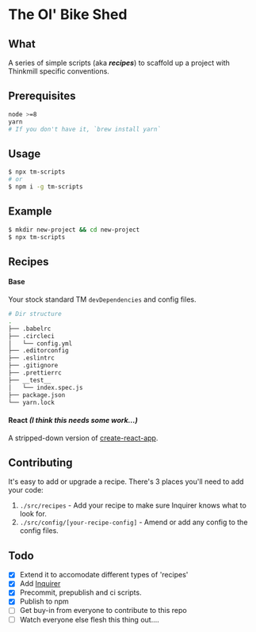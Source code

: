 # **The Ol' Bike Shed**

## What
A series of simple scripts (aka _**recipes**_) to scaffold up a project with Thinkmill specific conventions.

## Prerequisites
```sh
node >=8
yarn
# If you don't have it, `brew install yarn`
```

## Usage
```sh
$ npx tm-scripts
# or
$ npm i -g tm-scripts
```

## Example
```sh
$ mkdir new-project && cd new-project
$ npx tm-scripts
```

## Recipes
#### Base
Your stock standard TM `devDependencies` and config files.
```sh
# Dir structure
.
├── .babelrc
├── .circleci
│   └── config.yml
├── .editorconfig
├── .eslintrc
├── .gitignore
├── .prettierrc
├── __test__
│   └── index.spec.js
├── package.json
└── yarn.lock
```

#### React _(I think this needs some work...)_
A stripped-down version of [create-react-app](https://github.com/facebook/create-react-app).

## Contributing
It's easy to add or upgrade a recipe. There's 3 places you'll need to add your code:
1. `./src/recipes` - Add your recipe to make sure Inquirer knows what to look for.
2. `./src/config/[your-recipe-config]` - Amend or add any config to the config files.

## Todo
- [x] Extend it to accomodate different types of 'recipes'
- [x] Add [Inquirer](https://github.com/SBoudrias/Inquirer.js)
- [x] Precommit, prepublish and ci scripts.
- [x] Publish to npm
- [ ] Get buy-in from everyone to contribute to this repo
- [ ] Watch everyone else flesh this thing out....
